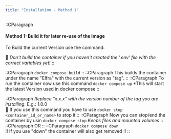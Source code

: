 ```yaml
---
title: "Installation - Method 1"
---
```


::CParagraph

#### Method 1: Build it for later re-use of the Image

To Build the current Version use the command:

🛑 _Don't build the container if you haven't created the '.env' file with the correct variables yet!_
::

::CParagraph
`docker compose build`
::
::CParagraph
This builds the container under the name "Elfra" with the current version as "tag".
::
::CParagraph
To run the container now use this command
`docker compose up`
\*This will start the latest Version used in docker compose
::

::CParagraph
_Replace "x.x.x" with the version number of the tag you are installing._ E.g.: 1.0.0  
🚩 If you use this command you have to use `docker stop <container_id_or_name>` to stop it
::
::CParagraph
Now you can stop/end the container by usin
`docker compose stop`
_Keeps files and mounted volumes_
::
::CParagraph
OR
::
::CParagraph
`docker compose down`  
!! If you use "down" the container will also get removed !!
::